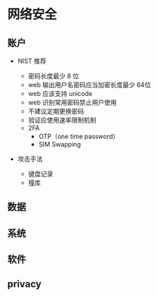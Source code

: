 # 网络安全

## 账户
- NIST 推荐
  - 密码长度最少 8 位
  - web 输出用户名密码应当加密长度最少 64位
  - web 应该支持 unicode
  - web 识别常用密码禁止用户使用
  - 不建议定期更换密码
  - 验证应使用速率限制机制
  - 2FA 
    - OTP（one time password）
    - SIM Swapping

- 攻击手法
  - 键盘记录
  - 撞库

## 数据

## 系统

## 软件

## privacy
